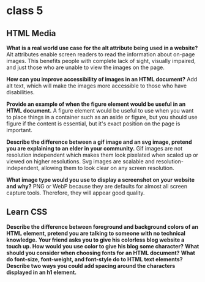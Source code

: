 # class 5

## HTML Media

**What is a real world use case for the alt attribute being used in a website?**
Alt attributes enable screen readers to read the information about on-page images. This benefits people with complete lack of sight, visually impaired, and just those who are unable to view the images on the page.

**How can you improve accessibility of images in an HTML document?**
Add alt text, which will make the images more accessible to those who have disabilities.

**Provide an example of when the figure element would be useful in an HTML document.**
A figure element would be useful to use when you want to place things in a container such as an aside or figure, but you should use figure if the content is essential, but it's exact position on the page is important.

**Describe the difference between a gif image and an svg image, pretend you are explaining to an elder in your community.**
Gif images are not resolution independent which makes them look pixelated when scaled up or viewed on higher resolutions. Svg images are scalable and resolution-independent, allowing them to look clear on any screen resolution.

**What image type would you use to display a screenshot on your website and why?**
PNG or WebP because they are defaults for almost all screen capture tools. Therefore, they will appear good quality.

## Learn CSS

**Describe the difference between foreground and background colors of an HTML element, pretend you are talking to someone with no technical knowledge.**
**Your friend asks you to give his colorless blog website a touch up. How would you use color to give his blog some character?**
**What should you consider when choosing fonts for an HTML document?**
**What do font-size, font-weight, and font-style do to HTML text elements?**
**Describe two ways you could add spacing around the characters displayed in an h1 element.**
